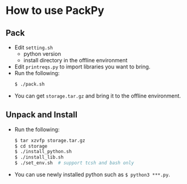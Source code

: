 # How to use PackPy

## Pack
- Edit `setting.sh`
  - python version
  - install directory in the offline environment
- Edit `printreqs.py` to import libraries you want to bring.
- Run the following:
  ```sh
  $ ./pack.sh
  ```
- You can get `storage.tar.gz` and bring it to the offline environment.

## Unpack and Install
- Run the following:
  ```sh
  $ tar xzvfp storage.tar.gz
  $ cd storage
  $ ./install_python.sh
  $ ./install_lib.sh
  $ ./set_env.sh  # support tcsh and bash only
  ```
- You can use newly installed python such as `$ python3 ***.py`.
